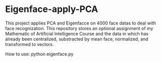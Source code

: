 # Eigenface-apply-PCA
This project applies PCA and Eigenfacce on 4000 face datas to deal with face recognization. This repository stores an optional assignment of my Mathematic of Artificial Intelligence Course and the data in which has already been centralized, substracted by mean face,  normalized, and transformed to vectors.

How to use:
python eigenface.py
